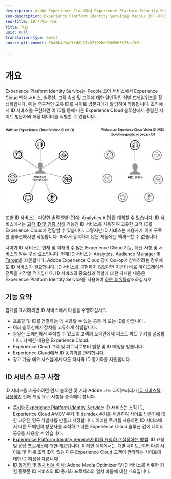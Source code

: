 ```yaml
---
description: Adobe Experience Cloud에서 Experience Platform Identity Service의 역할
seo-description: Experience Platform Identity Service는 People 코어 서비스에서 Experience Cloud 핵심 서비스, 솔루션, 고객 속성 및 고객에 대한 일반적인 식별 프레임워크를 활성화합니다.
seo-title: ID 서비스 개요
title: 개요
uuid: null
translation-type: tm+mt
source-git-commit: 50a5b4d3a27fd8b21437f02bd9390565f23ac7e6

---
```



# 개요

Experience Platform Identity Service는 People 코어 서비스에서 Experience Cloud 핵심 서비스, 솔루션, 고객 속성 및 고객에 대한 일반적인 식별 프레임워크를 활성화합니다. 이는 영구적인 고유 ID를 사이트 방문자에게 할당하여 작동됩니다. 조직에서 ID 서비스를 구현하면 이 ID를 통해 다른 Experience Cloud 솔루션에서 동일한 사이트 방문자와 해당 데이터를 식별할 수 있습니다.

![](assets/ecid.png)

또한 ID 서비스는 다양한 솔루션별 ID(예: Analytics AID)를 대체할 수 있습니다. ID 서비스에서는 [고객 ID 및 인증 상태](/help/reference/authenticated-state.md) 기능인 ID 서비스를 사용하여 고유한 고객 ID를 Experience Cloud에 전달할 수 있습니다. 그렇지만 ID 서비스는 사용자가 이미 구독한 솔루션에서만 작동합니다. 따라서 등록하지 않은 제품에는 액세스할 수 없습니다.

나아가 ID 서비스는 현재 및 미래의 수 많은 Experience Cloud 기능, 개선 사항 및 서비스의 필수 구성 요소입니다. 현재 ID 서비스는 [Analytics](http://www.adobe.com/marketing-cloud/web-analytics.html), [Audience Manager](http://www.adobe.com/marketing-cloud/data-management-platform.html) 및 [Target](http://www.adobe.com/marketing-cloud/testing-targeting.html)을 지원합니다. Adobe Experience Cloud 장치 Co-op에 참여하려는 경우에도 ID 서비스가 필요합니다. ID 서비스를 구현하지 않았다면 지금이 바로 마이그레이션 전략을 시작할 적기입니다. ID 서비스의 중요성과 역할에 대한 자세한 내용은 Experience Platform Identity Service를 사용해야 [하는 이유를](http://blogs.adobe.com/digitalmarketing/analytics/why-new-adobe-marketing-cloud-id-service-should-be-on-your-radar/)참조하십시오.

## 기능 요약

합계를 표시하려면 ID 서비스에서 다음을 수행하십시오.

* 프로필 및 ID를 연결하는 데 사용할 수 있는 공통 키 또는 ID를 만듭니다.
* 여러 솔루션에서 장치를 고유하게 식별합니다.
* 동일한 도메인에서 추적할 수 있도록 고객의 도메인에서 퍼스트 파트 쿠키를 설정합니다. 자세한 내용은 Experience Cloud.
* Experience Cloud 고객 및 파트너로부터 별칭 및 ID 매핑을 받습니다.
* Experience Cloud에서 ID 동기화를 관리합니다.
* 광고 기술 에코 시스템에서 다른 타사와 ID 동기화를 지원합니다.

## ID 서비스 요구 사항

ID 서비스를 사용하려면 먼저 솔루션 및 기타 Adobe 코드 라이브러리가 [ID 서비스를 사용하기](/help/reference/requirements.md) 전에 특정 요구 사항을 충족해야 합니다.

* [쿠키와 Experience Platform Identity Service](cookies.md): ID 서비스는 조직 ID, Experience Cloud AMCV 쿠키 및 demdex 쿠키를 사용하여 사이트 방문자에 대한 고유한 영구 식별자를 만들고 저장합니다. 이러한 쿠키를 사용하면 ID 서비스에서 다른 도메인의 방문자를 추적하고 다른 Experience Cloud 솔루션 간에 데이터 공유를 사용할 수 있습니다.
* [Experience Platform Identity Service가 ID를 요청하고 설정하는 방법](id-request.md): ID 요청 및 응답 프로세스에 대한 개요입니다. 이러한 예제에서는 개별 사이트, 여러 다른 사이트 및 자체 조직 ID가 있는 다른 Experience Cloud 고객이 관리하는 사이트에 대한 ID 지정을 다룹니다.
* [ID 동기화 및 일치 비율 이해](match-rates.md): Adobe Media Optimizer 및 ID 서비스를 비롯한 경험 플랫폼 ID 서비스의 ID 동기화 프로세스와 일치 비율에 대한 개요입니다.